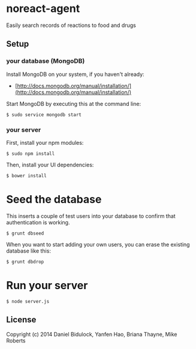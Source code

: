# noreact-agent

Easily search records of reactions to food and drugs

## Setup

### your database (MongoDB)

Install MongoDB on your system, if you haven't already:

* [http://docs.mongodb.org/manual/installation/](http://docs.mongodb.org/manual/installation/)

Start MongoDB by executing this at the command line:

```
$ sudo service mongodb start
```

### your server

First, install your npm modules:

```
$ sudo npm install
```

Then, install your UI dependencies:

```
$ bower install
```

# Seed the database
This inserts a couple of test users into your database to confirm that authentication is working.

```
$ grunt dbseed
```

When you want to start adding your own users, you can erase the existing database like this:

```
$ grunt dbdrop
```

# Run your server

```
$ node server.js
```

## License
Copyright (c) 2014 Daniel Bidulock, Yanfen Hao, Briana Thayne, Mike Roberts
